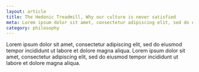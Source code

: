 ```yaml
---
layout: article
title: The Hedonic Treadmill, Why our culture is never satisfied
meta: Lorem ipsum dolor sit amet, consectetur adipiscing elit, sed do eiusmod tempor incididunt ut labore et dolore magna aliqua.
category: philosophy
---
```


Lorem ipsum dolor sit amet, consectetur adipiscing elit, sed do eiusmod tempor incididunt ut labore et dolore magna aliqua. Lorem ipsum dolor sit amet, consectetur adipiscing elit, sed do eiusmod tempor incididunt ut labore et dolore magna aliqua.